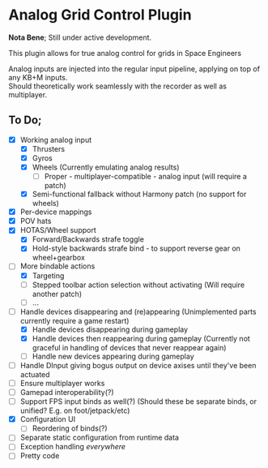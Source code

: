 Analog Grid Control Plugin
==========================

**Nota Bene**; Still under active development.

This plugin allows for true analog control for grids in Space Engineers

Analog inputs are injected into the regular input pipeline, applying on top of any KB+M inputs.  
Should theoretically work seamlessly with the recorder as well as multiplayer.

To Do;
------

- [X] Working analog input
  - [X] Thrusters
  - [X] Gyros
  - [X] Wheels (Currently emulating analog results)
    - [ ] Proper - multiplayer-compatible - analog input (will require a patch)
  - [X] Semi-functional fallback without Harmony patch (no support for wheels)
- [X] Per-device mappings
- [X] POV hats
- [X] HOTAS/Wheel support
  - [X] Forward/Backwards strafe toggle
  - [X] Hold-style backwards strafe bind - to support reverse gear on wheel+gearbox
- [ ] More bindable actions
  - [X] Targeting
  - [ ] Stepped toolbar action selection without activating
        (Will require another patch)
  - [ ] ...
- [ ] Handle devices disappearing and (re)appearing
      (Unimplemented parts currently require a game restart)
  - [X] Handle devices disappearing during gameplay
  - [X] Handle devices then reappearing during gameplay
        (Currently not graceful in handling of devices that never reappear again)
  - [ ] Handle new devices appearing during gameplay
- [ ] Handle DInput giving bogus output on device axises until they've been actuated
- [ ] Ensure multiplayer works
- [ ] Gamepad interoperability(?)
- [ ] Support FPS input binds as well(?)
      (Should these be separate binds, or unified? E.g. on foot/jetpack/etc)
- [X] Configuration UI
  - [ ] Reordering of binds(?)
- [ ] Separate static configuration from runtime data
- [ ] Exception handling _everywhere_
- [ ] Pretty code
